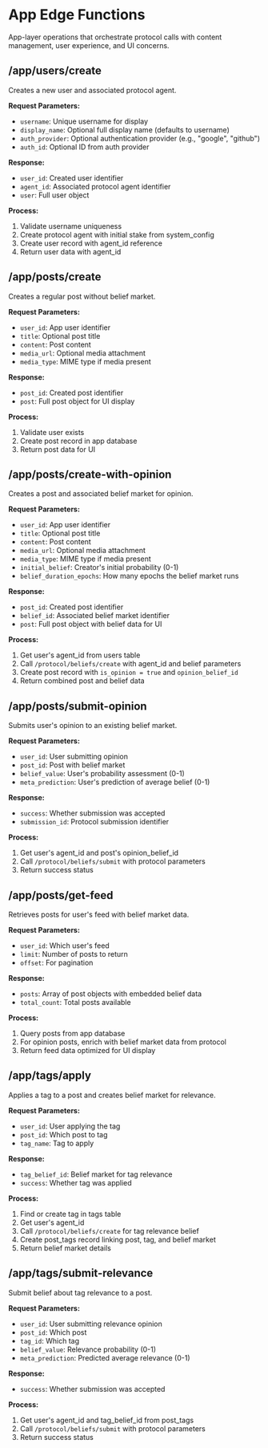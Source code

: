 # App Edge Functions

App-layer operations that orchestrate protocol calls with content management, user experience, and UI concerns.

## /app/users/create

Creates a new user and associated protocol agent.

**Request Parameters:**
- `username`: Unique username for display
- `display_name`: Optional full display name (defaults to username)
- `auth_provider`: Optional authentication provider (e.g., "google", "github")
- `auth_id`: Optional ID from auth provider

**Response:**
- `user_id`: Created user identifier
- `agent_id`: Associated protocol agent identifier
- `user`: Full user object

**Process:**
1. Validate username uniqueness
2. Create protocol agent with initial stake from system_config
3. Create user record with agent_id reference
4. Return user data with agent_id

## /app/posts/create

Creates a regular post without belief market.

**Request Parameters:**
- `user_id`: App user identifier
- `title`: Optional post title
- `content`: Post content
- `media_url`: Optional media attachment
- `media_type`: MIME type if media present

**Response:**
- `post_id`: Created post identifier
- `post`: Full post object for UI display

**Process:**
1. Validate user exists
2. Create post record in app database
3. Return post data for UI

## /app/posts/create-with-opinion

Creates a post and associated belief market for opinion.

**Request Parameters:**
- `user_id`: App user identifier
- `title`: Optional post title
- `content`: Post content
- `media_url`: Optional media attachment
- `media_type`: MIME type if media present
- `initial_belief`: Creator's initial probability (0-1)
- `belief_duration_epochs`: How many epochs the belief market runs

**Response:**
- `post_id`: Created post identifier
- `belief_id`: Associated belief market identifier
- `post`: Full post object with belief data for UI

**Process:**
1. Get user's agent_id from users table
2. Call `/protocol/beliefs/create` with agent_id and belief parameters
3. Create post record with `is_opinion = true` and `opinion_belief_id`
4. Return combined post and belief data

## /app/posts/submit-opinion

Submits user's opinion to an existing belief market.

**Request Parameters:**
- `user_id`: User submitting opinion
- `post_id`: Post with belief market
- `belief_value`: User's probability assessment (0-1)
- `meta_prediction`: User's prediction of average belief (0-1)

**Response:**
- `success`: Whether submission was accepted
- `submission_id`: Protocol submission identifier

**Process:**
1. Get user's agent_id and post's opinion_belief_id
2. Call `/protocol/beliefs/submit` with protocol parameters
3. Return success status

## /app/posts/get-feed

Retrieves posts for user's feed with belief market data.

**Request Parameters:**
- `user_id`: Which user's feed
- `limit`: Number of posts to return
- `offset`: For pagination

**Response:**
- `posts`: Array of post objects with embedded belief data
- `total_count`: Total posts available

**Process:**
1. Query posts from app database
2. For opinion posts, enrich with belief market data from protocol
3. Return feed data optimized for UI display

## /app/tags/apply

Applies a tag to a post and creates belief market for relevance.

**Request Parameters:**
- `user_id`: User applying the tag
- `post_id`: Which post to tag
- `tag_name`: Tag to apply

**Response:**
- `tag_belief_id`: Belief market for tag relevance
- `success`: Whether tag was applied

**Process:**
1. Find or create tag in tags table
2. Get user's agent_id
3. Call `/protocol/beliefs/create` for tag relevance belief
4. Create post_tags record linking post, tag, and belief market
5. Return belief market details

## /app/tags/submit-relevance

Submit belief about tag relevance to a post.

**Request Parameters:**
- `user_id`: User submitting relevance opinion
- `post_id`: Which post
- `tag_id`: Which tag
- `belief_value`: Relevance probability (0-1)
- `meta_prediction`: Predicted average relevance (0-1)

**Response:**
- `success`: Whether submission was accepted

**Process:**
1. Get user's agent_id and tag_belief_id from post_tags
2. Call `/protocol/beliefs/submit` with protocol parameters
3. Return success status

